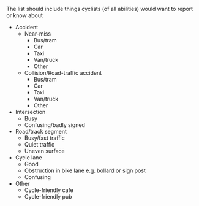 The list should include things cyclists (of all abilities) would want to report or know about

* Accident
  * Near-miss
    * Bus/tram
    * Car
    * Taxi
    * Van/truck
    * Other
  * Collision/Road-traffic accident
    * Bus/tram
    * Car
    * Taxi
    * Van/truck
    * Other
* Intersection
  * Busy
  * Confusing/badly signed
* Road/track segment
  * Busy/fast traffic
  * Quiet traffic
  * Uneven surface
* Cycle lane
  * Good
  * Obstruction in bike lane e.g. bollard or sign post
  * Confusing
* Other
  * Cycle-friendly cafe
  * Cycle-friendly pub
